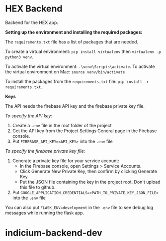 # HEX Backend

Backend for the HEX app.

**Setting up the environment and installing the required packages:**

The `requirements.txt` file has a list of packages that are needed.

To create a virtual environment: `pip install virtualenv` then `virtualenv -p python3 venv`.

To activate the virtual environment: `.\venv\Scripts\activate`.
To activate the virtual environment on Mac: `source venv/bin/activate`

To install the packages from the `requirements.txt` file: `pip install -r requirements.txt`.

**Keys**

The API needs the firebase API key and the firebase private key file.

*To specify the API key:*

1. Create a `.env` file in the root folder of the project
2. Get the API key from the Project Settings General page in the Firebase console.
3. Put `FIREBASE_API_KEY=<API_KEY>` into the `.env` file

*To specify the firebase private key file:*
1. Generate a private key file for your service account:
    - In the Firebase console, open Settings > Service Accounts.
    - Click Generate New Private Key, then confirm by clicking Generate Key.
    - Put the JSON file containing the key in the project root. Don't upload this file to github.
2. Put `GOOGLE_APPLICATION_CREDENTIALS=<PATH_TO_PRIVATE_KEY_JSON_FILE>` into the `.env` file

You can also put `FLASK_ENV=development` in the `.env` file to see debug log messages while running the flask app.

# indicium-backend-dev
